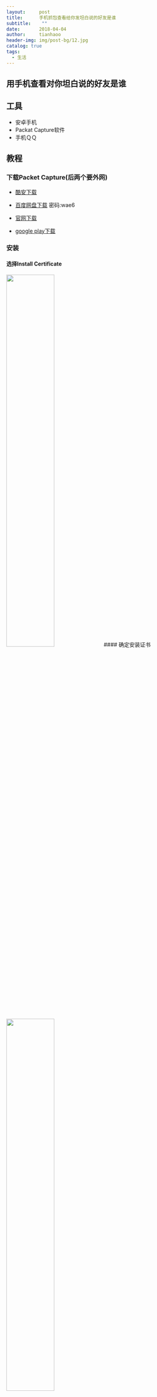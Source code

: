 ```yaml
---
layout:     post
title:      手机抓包查看给你发坦白说的好友是谁
subtitle:    ""
date:       2018-04-04
author:     tianhaoo
header-img: img/post-bg/12.jpg
catalog: true
tags:
  - 生活
---
```



## 用手机查看对你坦白说的好友是谁

## 工具

- 安卓手机
- Packat Capture软件
- 手机ＱＱ

## 教程

<!-- more -->

### 下载Packet Capture(后两个要外网)

- [酷安下载](https://www.coolapk.com/apk/app.greyshirts.sslcapture)

- [百度网盘下载](https://pan.baidu.com/s/17qKgl6ESpkrUiZlWmjUS0Q) 密码:wae6

- [官网下载](https://apkpure.com/packet-capture/app.greyshirts.sslcapture)

- [google play下载](https://play.google.com/store/apps/details?id=app.greyshirts.sslcapture&hl=zh_CN)

    
### 安装
#### 选择Install Certificate
<img src="/img/Honest-say/0.png" width="50%" height="50%">
#### 确定安装证书
<img src="/img/Honest-say/1.png" width="50%" height="50%">

### 手机抓包
#### 点击上面带数字一的绿色三角形，开始对某一个应用抓包
<img src="/img/Honest-say/2.png" width="50%" height="50%">
#### 选择QQ
<img src="/img/Honest-say/3.jpeg" width="50%" height="50%">
#### Packet Capture像VPN一样对你所有的流量进行监控，这样才能抓包，确定就好。
<img src="/img/Honest-say/4.jpeg" width="50%" height="50%">
#### 会弹出好多个证书不一致，这是由于Packet Capture正在监控流量造成的，点击继续访问。
<img src="/img/Honest-say/5.jpeg" width="50%" height="50%">
#### 进入到这个页面，这时你想要的信息就已经被Packet Capture获取到了
<img src="/img/Honest-say/6.jpeg" width="50%" height="50%">
#### 返回Packet Capture，点击上方红色的正方形停止抓包。点击第一条对qq的抓包结果，会出现很多信息，我们需要的，给你发坦白说的人的信息就在这里面，需要点进去慢慢找
<img src="/img/Honest-say/7.png" width="50%" height="50%">
#### 经过试验包含坦白说的信息是SSL加密的，而且大小为20KB左右，很好找
<img src="/img/Honest-say/8.jpeg" width="50%" height="50%">
#### 点进去拉到最后，会看到json格式的数据，找到`fromEncodeUin`对应的值，这就是我们要的信息了，复制下来。
<img src="/img/Honest-say/9.jpeg" width="50%" height="50%">

### 解密

我们抓到的是类似这个的信息，相应的fromEncodeUin已经经过加密，可以利用github上的解密方法进行解密。

```
moumoumou: {
  "code": 0,
  "data": {
    "list": [
      {
        "fromNick": "Nickname",
        "fromEncodeUin": "###S1*fwdNKE59owsdf7z",
        "fromFaceUrl": "woman.png",
        "fromGender": 1,
        "toUin": 12345678,
        "toNick": "",
        "topicId": 19,
        "topicName": "你真帅",
        "timestamp": 1522641990
      },
      {
        "fromNick": "Nickname",
        "fromEncodeUin": "*S1*o7csdfg5owCgf9z",
        "fromFaceUrl": "woman.png",
        "fromGender": 1,
        "toUin": 12345678,
        "toNick": "",
        "topicId": 71,
        "topicName": "我要给你生猴子",
        "timestamp": 1522641977
      }
    ],
    "cookie": "CiAQzasdf1QU\u03d",
    "finish": 1
  }
}
```
例如我们得到的加密字符串是`*S1*fwdNKE59owsdf7z`和`*S1*o7csdfg5owCgf9z`，打开[解密网站](https://tai7sy.github.io/honest-say/index.html),将这两个信息复制进去，就可以得到解密后的QQ号了。


<img src="/img/Honest-say/10.jpeg" width="50%" height="50%">

参考:

[@Tai7sy](https://github.com/Tai7sy/honest-say)




